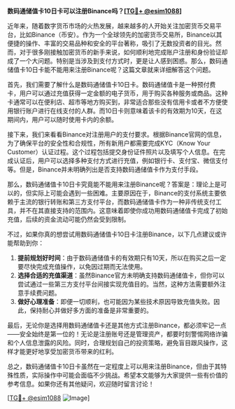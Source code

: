 **数码通储值卡10日卡可以注册Binance吗？[[TG💪+ @esim1088](https://t.me/s/esim1088)]**

近年来，随着数字货币市场的火热发展，越来越多的人开始关注加密货币交易平台，比如Binance（币安）。作为一个全球领先的加密货币交易所，Binance以其便捷的操作、丰富的交易品种和安全的平台著称，吸引了无数投资者的目光。然而，对于很多刚接触加密货币的新手来说，如何顺利地完成账户注册和身份验证却成了一个大问题。特别是当涉及到支付方式时，更是让人感到困惑。那么，数码通储值卡10日卡能不能用来注册Binance呢？这篇文章就来详细解答这个问题。

首先，我们需要了解什么是数码通储值卡10日卡。数码通储值卡是一种预付费卡，用户可以通过充值获得一定金额的电子货币，用于购买各种服务或商品。这种卡通常可以在便利店、超市等地方购买到，非常适合那些没有信用卡或者不方便使用银行账户进行在线支付的人群。而10日卡则意味着该卡的有效期为10天，在这期间内，用户可以随时使用卡内的余额。

接下来，我们来看看Binance对注册用户的支付要求。根据Binance官网的信息，为了确保平台的安全性和合规性，所有新用户都需要完成KYC（Know Your Customer）认证过程。这个过程包括提交身份证件照片以及填写个人信息。在完成认证后，用户可以选择多种支付方式进行充值，例如银行卡、支付宝、微信支付等。但是，Binance并未明确列出是否支持数码通储值卡作为支付手段。

那么，数码通储值卡10日卡究竟能不能用来注册Binance呢？答案是：理论上是可以的，但实际上可能会遇到一些困难。主要原因在于，Binance的支付系统主要依赖于主流的银行转账和第三方支付平台，而数码通储值卡作为一种非传统支付工具，并不在其直接支持的范围内。这意味着即使你成功用数码通储值卡完成了初始充值，后续的资金流动可能仍然会受到限制。

不过，如果你真的想尝试用数码通储值卡10日卡注册Binance，以下几点建议或许能帮助到你：

1. **提前规划好时间**：由于数码通储值卡的有效期只有10天，所以在购买之后一定要尽快完成充值操作，以免因过期而无法使用。
2. **选择合适的充值渠道**：虽然Binance官方未明确支持数码通储值卡，但你可以尝试通过一些第三方支付平台间接实现充值目的。当然，这种方法需要额外注意手续费问题。
3. **做好心理准备**：即便一切顺利，也可能因为某些技术原因导致充值失败。因此，保持耐心并做好多方面的准备是非常重要的。

最后，无论你是选择用数码通储值卡还是其他方式注册Binance，都必须牢记一点——安全始终是第一位的！无论是注册账号还是管理资产，都要时刻警惕网络诈骗和个人信息泄露的风险。同时，合理规划自己的投资策略，避免盲目跟风操作，这样才能更好地享受加密货币带来的红利。

总之，数码通储值卡10日卡虽然在一定程度上可以用来注册Binance，但由于其特殊性质，实际操作中可能会面临不少挑战。希望本文能够为大家提供一些有价值的参考信息。如果你还有其他疑问，欢迎随时留言讨论！

[[TG💪+ @esim1088](https://t.me/s/esim1088) ![Image](https://i.postimg.cc/4NQfJmqS/Snipaste-2025-05-13-00-14-12.png)]